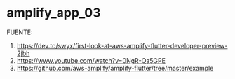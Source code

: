 # amplify_app_03

FUENTE:

1) https://dev.to/swyx/first-look-at-aws-amplify-flutter-developer-preview-2jbh
2) https://www.youtube.com/watch?v=0NgR-Qa5GPE
3) https://github.com/aws-amplify/amplify-flutter/tree/master/example